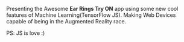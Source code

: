 Presenting the Awesome **Ear Rings Try ON** app using some new cool features of Machine Learning(TensorFlow JS). Making Web Devices capable of being in the Augmented Reality race.
     
PS: JS is love :)
